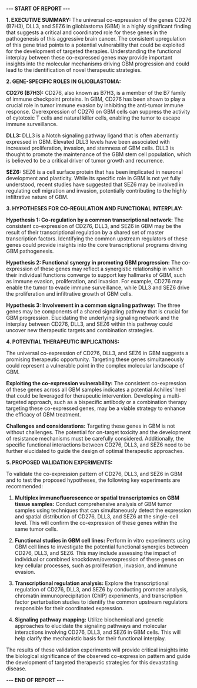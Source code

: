 **--- START OF REPORT ---**

**1. EXECUTIVE SUMMARY:**
The universal co-expression of the genes CD276 (B7H3), DLL3, and SEZ6 in glioblastoma (GBM) is a highly significant finding that suggests a critical and coordinated role for these genes in the pathogenesis of this aggressive brain cancer. The consistent upregulation of this gene triad points to a potential vulnerability that could be exploited for the development of targeted therapies. Understanding the functional interplay between these co-expressed genes may provide important insights into the molecular mechanisms driving GBM progression and could lead to the identification of novel therapeutic strategies.

**2. GENE-SPECIFIC ROLES IN GLIOBLASTOMA:**

**CD276 (B7H3):** CD276, also known as B7H3, is a member of the B7 family of immune checkpoint proteins. In GBM, CD276 has been shown to play a crucial role in tumor immune evasion by inhibiting the anti-tumor immune response. Overexpression of CD276 on GBM cells can suppress the activity of cytotoxic T cells and natural killer cells, enabling the tumor to escape immune surveillance.

**DLL3:** DLL3 is a Notch signaling pathway ligand that is often aberrantly expressed in GBM. Elevated DLL3 levels have been associated with increased proliferation, invasion, and stemness of GBM cells. DLL3 is thought to promote the maintenance of the GBM stem cell population, which is believed to be a critical driver of tumor growth and recurrence.

**SEZ6:** SEZ6 is a cell surface protein that has been implicated in neuronal development and plasticity. While its specific role in GBM is not yet fully understood, recent studies have suggested that SEZ6 may be involved in regulating cell migration and invasion, potentially contributing to the highly infiltrative nature of GBM.

**3. HYPOTHESES FOR CO-REGULATION AND FUNCTIONAL INTERPLAY:**

**Hypothesis 1: Co-regulation by a common transcriptional network:** The consistent co-expression of CD276, DLL3, and SEZ6 in GBM may be the result of their transcriptional regulation by a shared set of master transcription factors. Identifying the common upstream regulators of these genes could provide insights into the core transcriptional programs driving GBM pathogenesis.

**Hypothesis 2: Functional synergy in promoting GBM progression:** The co-expression of these genes may reflect a synergistic relationship in which their individual functions converge to support key hallmarks of GBM, such as immune evasion, proliferation, and invasion. For example, CD276 may enable the tumor to evade immune surveillance, while DLL3 and SEZ6 drive the proliferation and infiltrative growth of GBM cells.

**Hypothesis 3: Involvement in a common signaling pathway:** The three genes may be components of a shared signaling pathway that is crucial for GBM progression. Elucidating the underlying signaling network and the interplay between CD276, DLL3, and SEZ6 within this pathway could uncover new therapeutic targets and combination strategies.

**4. POTENTIAL THERAPEUTIC IMPLICATIONS:**

The universal co-expression of CD276, DLL3, and SEZ6 in GBM suggests a promising therapeutic opportunity. Targeting these genes simultaneously could represent a vulnerable point in the complex molecular landscape of GBM.

**Exploiting the co-expression vulnerability:** The consistent co-expression of these genes across all GBM samples indicates a potential Achilles' heel that could be leveraged for therapeutic intervention. Developing a multi-targeted approach, such as a bispecific antibody or a combination therapy targeting these co-expressed genes, may be a viable strategy to enhance the efficacy of GBM treatment.

**Challenges and considerations:** Targeting these genes in GBM is not without challenges. The potential for on-target toxicity and the development of resistance mechanisms must be carefully considered. Additionally, the specific functional interactions between CD276, DLL3, and SEZ6 need to be further elucidated to guide the design of optimal therapeutic approaches.

**5. PROPOSED VALIDATION EXPERIMENTS:**

To validate the co-expression pattern of CD276, DLL3, and SEZ6 in GBM and to test the proposed hypotheses, the following key experiments are recommended:

1. **Multiplex immunofluorescence or spatial transcriptomics on GBM tissue samples:** Conduct comprehensive analysis of GBM tumor samples using techniques that can simultaneously detect the expression and spatial distribution of CD276, DLL3, and SEZ6 at the single-cell level. This will confirm the co-expression of these genes within the same tumor cells.

2. **Functional studies in GBM cell lines:** Perform in vitro experiments using GBM cell lines to investigate the potential functional synergies between CD276, DLL3, and SEZ6. This may include assessing the impact of individual or combined knockdown/overexpression of these genes on key cellular processes, such as proliferation, invasion, and immune evasion.

3. **Transcriptional regulation analysis:** Explore the transcriptional regulation of CD276, DLL3, and SEZ6 by conducting promoter analysis, chromatin immunoprecipitation (ChIP) experiments, and transcription factor perturbation studies to identify the common upstream regulators responsible for their coordinated expression.

4. **Signaling pathway mapping:** Utilize biochemical and genetic approaches to elucidate the signaling pathways and molecular interactions involving CD276, DLL3, and SEZ6 in GBM cells. This will help clarify the mechanistic basis for their functional interplay.

The results of these validation experiments will provide critical insights into the biological significance of the observed co-expression pattern and guide the development of targeted therapeutic strategies for this devastating disease.

**--- END OF REPORT ---**